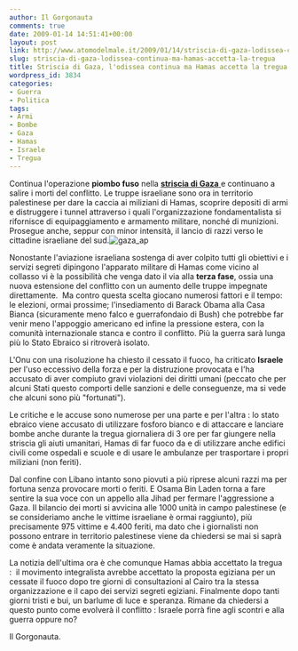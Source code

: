 ```yaml
---
author: Il Gorgonauta
comments: true
date: 2009-01-14 14:51:41+00:00
layout: post
link: http://www.atomodelmale.it/2009/01/14/striscia-di-gaza-lodissea-continua-ma-hamas-accetta-la-tregua/
slug: striscia-di-gaza-lodissea-continua-ma-hamas-accetta-la-tregua
title: Striscia di Gaza, l'odissea continua ma Hamas accetta la tregua.
wordpress_id: 3834
categories:
- Guerra
- Politica
tags:
- Armi
- Bombe
- Gaza
- Hamas
- Israele
- Tregua
---
```


Continua l'operazione **piombo fuso** nella [**striscia di Gaza** ](http://www.atomodelmale.it/2009/01/07/guerra-violenza-e-morte-nella-striscia-di-gaza/)e continuano a salire i morti del conflitto. Le truppe israeliane sono ora in territorio palestinese per dare la caccia ai miliziani di Hamas, scoprire depositi di armi e distruggere i tunnel attraverso i quali l'organizzazione fondamentalista si rifornisce di equipaggiamento e armamento militare, nonché di munizioni. Prosegue anche, seppur con minor intensità, il lancio di razzi verso le cittadine israeliane del sud.![gaza_ap](http://www.atomodelmale.it/wp-content/uploads/2009/01/gaza_ap-300x216.jpg)

Nonostante l'aviazione israeliana sostenga di aver colpito tutti gli obiettivi e i servizi segreti dipingono l'apparato militare di Hamas come vicino al collasso vi è la possibilità che venga dato il via alla **terza fase**, ossia una nuova estensione del conflitto con un aumento delle truppe impegnate direttamente.  Ma contro questa scelta giocano numerosi fattori e il tempo: le elezioni, ormai prossime; l'insediamento di Barack Obama alla Casa Bianca (sicuramente meno falco e guerrafondaio di Bush) che potrebbe far venir meno l'appoggio americano ed infine la pressione estera, con la comunità internazionale stanca e contro il conflitto. Più la guerra sarà lunga più lo Stato Ebraico si ritroverà isolato.

L'Onu con una risoluzione ha chiesto il cessato il fuoco, ha criticato **Israele** per l'uso eccessivo della forza e per la distruzione provocata e l'ha accusato di aver compiuto gravi violazioni dei diritti umani (peccato che per alcuni Stati questo comporti delle sanzioni e delle conseguenze, ma si vede che alcuni sono più "fortunati").

Le critiche e le accuse sono numerose per una parte e per l'altra : lo stato ebraico viene accusato di utilizzare fosforo bianco e di attaccare e lanciare bombe anche durante la tregua giornaliera di 3 ore per far giungere nella striscia gli aiuti umanitari, Hamas di far fuoco da e di utilizzare anche edifici civili come ospedali e scuole e di usare le ambulanze per trasportare i propri miliziani (non feriti).

<!-- more -->


Dal confine con Libano intanto sono piovuti a più riprese alcuni razzi ma per fortuna senza provocare morti o feriti. E Osama Bin Laden torna a fare sentire la sua voce con un appello alla Jihad per fermare l'aggressione a Gaza. Il bilancio dei morti si avvicina alle 1000 unità in campo palestinese (e se consideriamo anche le vittime israeliane è ormai raggiunto), più precisamente 975 vittime e 4.400 feriti, ma dato che i giornalisti non possono entrare in territorio palestinese viene da chiedersi se mai si saprà come è andata veramente la situazione.

La notizia dell'ultima ora è che comunque Hamas abbia accettato la tregua :  il movimento integralista avrebbe accettato la proposta egiziana per un cessate il fuoco dopo tre giorni di consultazioni al Cairo tra la stessa organizzazione e il capo dei servizi segreti egiziani. Finalmente dopo tanti giorni tristi e bui, un barlume di luce e speranza. Rimane da chiedersi a questo punto come evolverà il conflitto : Israele porrà fine agli scontri e alla guerra oppure no?

Il Gorgonauta.
